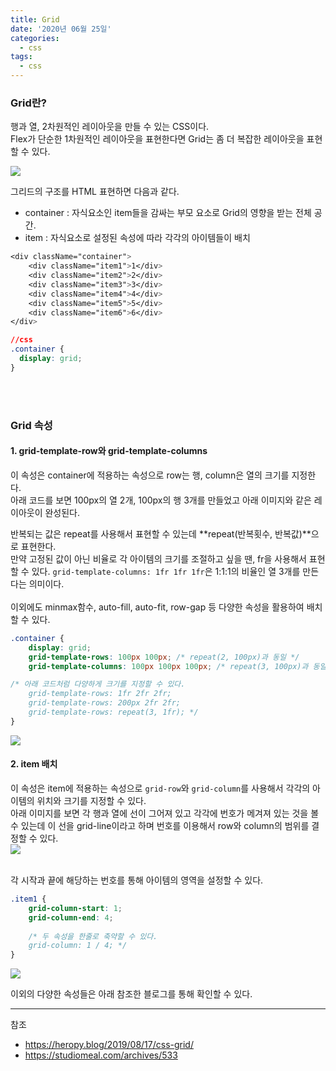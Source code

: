 ```yaml
---
title: Grid
date: '2020년 06월 25일'
categories:
  - css
tags:
  - css
---
```


### Grid란?
행과 열, 2차원적인 레이아웃을 만들 수 있는 CSS이다. 
<br />
Flex가 단순한 1차원적인 레이아웃을 표현한다면 Grid는 좀 더 복잡한 레이아웃을 표현할 수 있다. 

![](https://softtechgroup.us/blog/public/images/flexboxvscssgrid.jpeg)

그리드의 구조를 HTML 표현하면 다음과 같다. 
<br />
- container : 자식요소인 item들을 감싸는 부모 요소로 Grid의 영향을 받는 전체 공간.
- item : 자식요소로 설정된 속성에 따라 각각의 아이템들이 배치

~~~css
<div className="container">
    <div className="item1">1</div>
    <div className="item2">2</div>
    <div className="item3">3</div>
    <div className="item4">4</div>
    <div className="item5">5</div>
    <div className="item6">6</div>
</div>

//css
.container {
  display: grid;
}
~~~

<br />
<br />

### Grid 속성

#### 1. grid-template-row와 grid-template-columns
이 속성은 container에 적용하는 속성으로 row는 행, column은 열의 크기를 지정한다. 
<br />
아래 코드를 보면 100px의 열 2개, 100px의 행 3개를 만들었고 아래 이미지와 같은 레이아웃이 완성된다. 
<br />

반복되는 값은 repeat를 사용해서 표현할 수 있는데 **repeat(반복횟수, 반복값)**으로 표현한다. 
<br />
만약 고정된 값이 아닌 비율로 각 아이템의 크기를 조절하고 싶을 땐, fr을 사용해서 표현할 수 있다. `grid-template-columns: 1fr 1fr 1fr`은 1:1:1의 비율인 열 3개를 만든다는 의미이다.  
<br />
이외에도 minmax함수, auto-fill, auto-fit, row-gap 등 다양한 속성을 활용하여 배치할 수 있다. 
~~~css
.container {
    display: grid;
    grid-template-rows: 100px 100px; /* repeat(2, 100px)과 동일 */
    grid-template-columns: 100px 100px 100px; /* repeat(3, 100px)과 동일 */

/* 아래 코드처럼 다양하게 크기를 지정할 수 있다. 
    grid-template-rows: 1fr 2fr 2fr;
    grid-template-rows: 200px 2fr 2fr;
    grid-template-rows: repeat(3, 1fr); */
}
~~~
![](https://images.velog.io/images/ppl8709/post/f734faa3-dc38-4310-be7f-8e3125de259a/image.png)

#### 2. item 배치
이 속성은 item에 적용하는 속성으로 `grid-row`와 `grid-column`를 사용해서 각각의 아이템의 위치와 크기를 지정할 수 있다. 
<br />
아래 이미지를 보면 각 행과 열에 선이 그어져 있고 각각에 번호가 메겨져 있는 것을 볼 수 있는데 이 선을 grid-line이라고 하며 번호를 이용해서 row와 column의 범위를 결정할 수 있다.   
![](https://images.velog.io/images/ppl8709/post/56829237-261f-4f8f-9fc6-5a302c2bf3ee/image.png)

<br />
각 시작과 끝에 해당하는 번호를 통해 아이템의 영역을 설정할 수 있다. 

~~~css
.item1 {
    grid-column-start: 1;
    grid-column-end: 4;    
    
    /* 두 속성을 한줄로 축약할 수 있다.
    grid-column: 1 / 4; */
}
~~~
![](https://images.velog.io/images/ppl8709/post/b4e21ae8-4194-45cf-bb1e-9faceb655492/image.png)

이외의 다양한 속성들은 아래 참조한 블로그를 통해 확인할 수 있다. 
***

참조

* https://heropy.blog/2019/08/17/css-grid/
* https://studiomeal.com/archives/533

